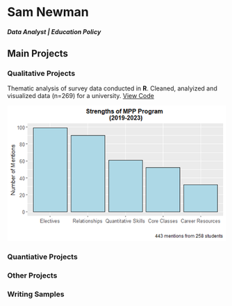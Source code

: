 # Sam Newman

##### Data Analyst | Education Policy 

## Main Projects 
### Qualitative Projects 
Thematic analysis of survey data conducted in **R**. Cleaned, analyized and visualized data (n=269) for a university. 
[View Code](https://github.com/samuelnewman03/Portfolio-Projects/blob/main/Qualitative%20Project_Program%20Strengths.Rmd)

![image](https://github.com/samuelnewman03/samuelnewman03.github.io/blob/main/assets/Qualitative_Program%20Strengths.png )
### Quantiative Projects 

### Other Projects 

### Writing Samples 
